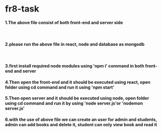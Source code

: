 # fr8-task
<h4>1.The above file consist of both front-end and server side</h4><br>
<h4>2.please run the above file in react, node and database as mongodb</h4><br>
<h4>3.first install required node modules using 'npm i' command in both front-end and server</h4>
<h4>4.Then open the front-end and it should be executed using react, open folder using cd command and run it using 'npm start'</h4>
<h4>5.Then open server and it should be executed using node, open folder using cd command and run it by using 'node server.js'or 'nodemon server.js'</h4>
<h4>6.with the use of above file we can create an user for admin and students, admin can add books and delete it, student can only view book and read it</h4>

